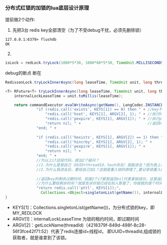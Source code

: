 ### 分布式红锁的加锁的lua底层设计原理

提前做2个动作:
1. 先把3台 redis key全部清空（为了不受debug干扰，必须先删除锁）

```cmd
127.0.0.1:6379> flushdb
OK
```
2. 
```java
isLock = redLock.tryLock(1000*5*30, 1000*60*5*30, TimeUnit.MILLISECONDS);
```

debug的断点 断在 
```java
RedissonLock.tryLockInnerAsync(long leaseTime, TimeUnit unit, long threadId, RedisStrictCommand<T> command) 
```

```java 
<T> RFuture<T> tryLockInnerAsync(long leaseTime, TimeUnit unit, long threadId, RedisStrictCommand<T> command) {
    internalLockLeaseTime = unit.toMillis(leaseTime);

    return commandExecutor.evalWriteAsync(getName(), LongCodec.INSTANCE, command,
              "if (redis.call('exists', KEYS[1]) == 0) then " + //key不存在，说明前面没人拿到锁，太幸运了
                  "redis.call('hset', KEYS[1], ARGV[2], 1); " + //执行hset MY_REDLOCK UUID+threadId 1 的命令
                  "redis.call('pexpire', KEYS[1], ARGV[1]); " + //执行pexpire MY_REDLOCK设置锁的租约时间即过期时间。
                  "return nil; " +                              //返回nil,代表我已经拿到锁了
              "end; " +
              
              "if (redis.call('hexists', KEYS[1], ARGV[2]) == 1) then " +//判断是不是我自己拿到了锁
                  "redis.call('hincrby', KEYS[1], ARGV[2], 1); " +       //如果是我自己就能进来，为我自己加1
                  "redis.call('pexpire', KEYS[1], ARGV[1]); " +          //再重新设置过期时间
                  "return nil; " +                                       //返回nil,代表我已经拿到锁了
              "end; " +
              //为以上if这段代码，提出2个疑问？
              //1.为什么是我自己（UUID+threadId，hash存在）就能进去？因为我上次已经拿到了锁，所以我就能进来，即重入锁，故红锁也是一个重入锁。
              //2.为什么我进去后，要给自己加1？这就是重入锁的原理了,要记录锁重入的次数，然后再次return nil，代表再次拿到锁。
              
              //返回key的剩余过期时间，前面2个if都是返回nil代表拿锁成功，这里返回剩余过期时间代表了锁已经被别人拿走，
              //为什么要给剩余时间？就是告诉你锁已经在别人那里了，你按我的是个时间在等待吧
              "return redis.call('pttl', KEYS[1]);",
                Collections.<Object>singletonList(getName()), internalLockLeaseTime, getLockName(threadId));
}
```

* KEYS[1]：Collections.<Object>singletonList(getName())，为分布式锁的key，即MY_REDLOCK
* ARGV[1]：internalLockLeaseTime 为锁的租约时间，即过期时间
* ARGV[2]：getLockName(threadId)（4218379f-849d-498f-8c28-56f3fce42f71:52）代表了redis连接id+线程id， 即UUID+threadId,组成锁的获取者，就是谁拿到了该锁。
